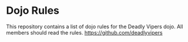 Dojo Rules
==========

This repository contains a list of dojo rules for the Deadly Vipers dojo.
All members should read the rules.
https://github.com/deadlyvipers